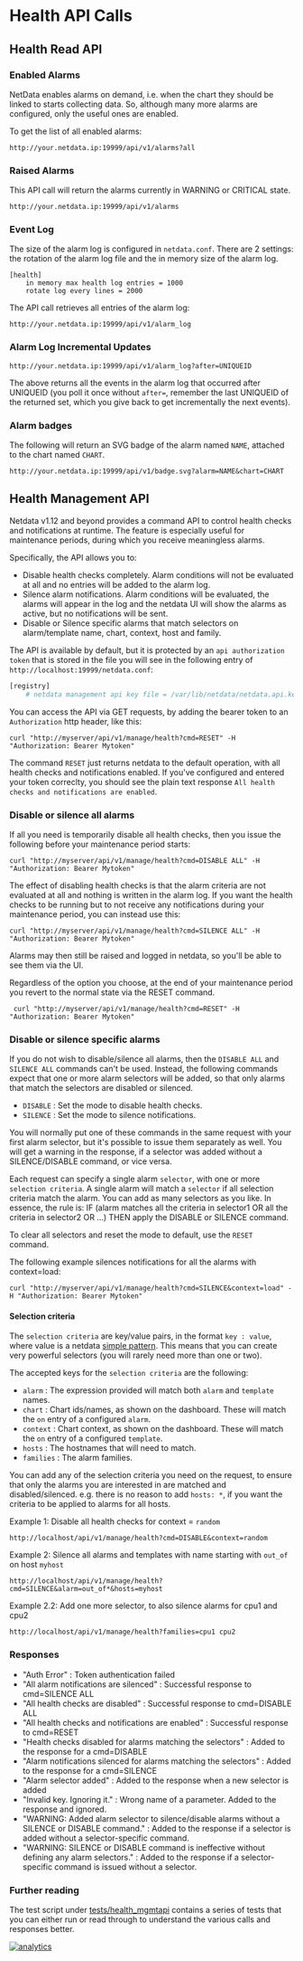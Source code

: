 # Health API Calls

## Health Read API

### Enabled Alarms

NetData enables alarms on demand, i.e. when the chart they should be linked to starts collecting data. So, although many more alarms are configured, only the useful ones are enabled.

To get the list of all enabled alarms:

`http://your.netdata.ip:19999/api/v1/alarms?all`

### Raised Alarms

This API call will return the alarms currently in WARNING or CRITICAL state.

`http://your.netdata.ip:19999/api/v1/alarms`

### Event Log

The size of the alarm log is configured in `netdata.conf`. There are 2 settings: the rotation of the alarm log file and the in memory size of the alarm log.

```
[health]
	in memory max health log entries = 1000
	rotate log every lines = 2000
```

The API call retrieves all entries of the alarm log:

`http://your.netdata.ip:19999/api/v1/alarm_log`

### Alarm Log Incremental Updates

`http://your.netdata.ip:19999/api/v1/alarm_log?after=UNIQUEID`

The above returns all the events in the alarm log that occurred after UNIQUEID (you poll it once without `after=`, remember the last UNIQUEID of the returned set, which you give back to get incrementally the next events).

### Alarm badges

The following will return an SVG badge of the alarm named `NAME`, attached to the chart named `CHART`.

`http://your.netdata.ip:19999/api/v1/badge.svg?alarm=NAME&chart=CHART`

## Health Management API

Netdata v1.12 and beyond provides a command API to control health checks and notifications at runtime. The feature is especially useful for maintenance periods, during which you receive meaningless alarms.

Specifically, the API allows you to:
 - Disable health checks completely. Alarm conditions will not be evaluated at all and no entries will be added to the alarm log.
 - Silence alarm notifications. Alarm conditions will be evaluated, the alarms will appear in the log and the netdata UI will show the alarms as active, but no notifications will be sent.
 - Disable or Silence specific alarms that match selectors on alarm/template name, chart, context, host and family. 

The API is available by default, but it is protected by an `api authorization token` that is stored in the file you will see in the following entry of `http://localhost:19999/netdata.conf`:

```bash
[registry]
    # netdata management api key file = /var/lib/netdata/netdata.api.key
```

You can access the API via GET requests, by adding the bearer token to an `Authorization` http header, like this: 

```
curl "http://myserver/api/v1/manage/health?cmd=RESET" -H "Authorization: Bearer Mytoken" 
```

The command `RESET` just returns netdata to the default operation, with all health checks and notifications enabled. 
If you've configured and entered your token correclty, you should see the plain text response `All health checks and notifications are enabled`.

### Disable or silence all alarms

If all you need is temporarily disable all health checks, then you issue the following before your maintenance period starts:
```
curl "http://myserver/api/v1/manage/health?cmd=DISABLE ALL" -H "Authorization: Bearer Mytoken" 
```
The effect of disabling health checks is that the alarm criteria are not evaluated at all and nothing is written in the alarm log.
If you want the health checks to be running but to not receive any notifications during your maintenance period, you can instead use this:

```
curl "http://myserver/api/v1/manage/health?cmd=SILENCE ALL" -H "Authorization: Bearer Mytoken" 
```

Alarms may then still be raised and logged in netdata, so you'll be able to see them via the UI.  

Regardless of the option you choose, at the end of your maintenance period you revert to the normal state via the RESET command.

```
 curl "http://myserver/api/v1/manage/health?cmd=RESET" -H "Authorization: Bearer Mytoken" 
```

### Disable or silence specific alarms

If you do not wish to disable/silence all alarms, then the `DISABLE ALL` and `SILENCE ALL` commands can't be used. 
Instead, the following commands expect that one or more alarm selectors will be added, so that only alarms that match the selectors are disabled or silenced.  
- `DISABLE` : Set the mode to disable health checks. 
- `SILENCE` : Set the mode to silence notifications. 

You will normally put one of these commands in the same request with your first alarm selector, but it's possible to issue them separately as well. 
You will get a warning in the response, if a selector was added without a SILENCE/DISABLE command, or vice versa. 

Each request can specify a single alarm `selector`, with one or more `selection criteria`. 
A single alarm will match a `selector` if all selection criteria match the alarm. 
You can add as many selectors as you like.
In essence, the rule is: IF (alarm matches all the criteria in selector1 OR all the criteria in selector2 OR ...) THEN apply the DISABLE or SILENCE command.

To clear all selectors and reset the mode to default, use the `RESET` command.

The following example silences notifications for all the alarms with context=load: 

```
curl "http://myserver/api/v1/manage/health?cmd=SILENCE&context=load" -H "Authorization: Bearer Mytoken" 
```

#### Selection criteria 

The `selection criteria` are key/value pairs, in the format `key : value`, where value is a netdata [simple pattern](../../../libnetdata/simple_pattern/). This means that you can create very powerful selectors (you will rarely need more than one or two). 

The accepted keys for the `selection criteria` are the following:
- `alarm`    : The expression provided will match both `alarm` and `template` names. 
- `chart`    : Chart ids/names, as shown on the dashboard. These will match the `on` entry of a configured `alarm`.
- `context`  : Chart context, as shown on the dashboard. These will match the `on` entry of a configured `template`.
- `hosts`    : The hostnames that will need to match.
- `families` : The alarm families.

You can add any of the selection criteria you need on the request, to ensure that only the alarms you are interested in are matched and disabled/silenced. e.g. there is no reason to add `hosts: *`, if you want the criteria to be applied to alarms for all hosts. 

Example 1: Disable all health checks for context = `random`

```
http://localhost/api/v1/manage/health?cmd=DISABLE&context=random
```

Example 2: Silence all alarms and templates with name starting with `out_of` on host `myhost`

```
http://localhost/api/v1/manage/health?cmd=SILENCE&alarm=out_of*&hosts=myhost
```

Example 2.2: Add one more selector, to also silence alarms for cpu1 and cpu2

```
http://localhost/api/v1/manage/health?families=cpu1 cpu2
```

### Responses

- "Auth Error" : Token authentication failed
- "All alarm notifications are silenced" : Successful response to cmd=SILENCE ALL
- "All health checks are disabled" : Successful response to cmd=DISABLE ALL
- "All health checks and notifications are enabled" : Successful response to cmd=RESET
- "Health checks disabled for alarms matching the selectors" : Added to the response for a cmd=DISABLE
- "Alarm notifications silenced for alarms matching the selectors" : Added to the response for a cmd=SILENCE
- "Alarm selector added" : Added to the response when a new selector is added
- "Invalid key. Ignoring it." : Wrong name of a parameter. Added to the response and ignored.
- "WARNING: Added alarm selector to silence/disable alarms without a SILENCE or DISABLE command." : Added to the response if a selector is added without a selector-specific command.
- "WARNING: SILENCE or DISABLE command is ineffective without defining any alarm selectors." : Added to the response if a selector-specific command is issued without a selector.

### Further reading

The test script under [tests/health_mgmtapi](../../../tests/health_mgmtapi) contains a series of tests that you can either run or read through to understand the various calls and responses better.


[![analytics](https://www.google-analytics.com/collect?v=1&aip=1&t=pageview&_s=1&ds=github&dr=https%3A%2F%2Fgithub.com%2Fnetdata%2Fnetdata&dl=https%3A%2F%2Fmy-netdata.io%2Fgithub%2Fweb%2Fapi%2Fhealth%2FREADME&_u=MAC~&cid=5792dfd7-8dc4-476b-af31-da2fdb9f93d2&tid=UA-64295674-3)]()

